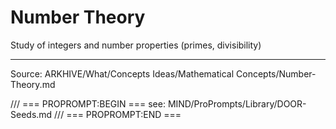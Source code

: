 # Number Theory

Study of integers and number properties (primes, divisibility)

---
Source: ARKHIVE/What/Concepts Ideas/Mathematical Concepts/Number-Theory.md

/// === PROPROMPT:BEGIN ===
see: MIND/ProPrompts/Library/DOOR-Seeds.md
/// === PROPROMPT:END ===
